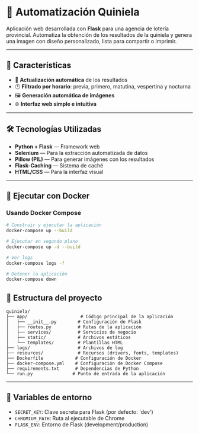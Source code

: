 # 🧾 Automatización Quiniela

Aplicación web desarrollada con **Flask** para una agencia de lotería provincial. Automatiza la obtención de los resultados de la quiniela y genera una imagen con diseño personalizado, lista para compartir o imprimir.

---

## 🚀 Características

- 🔄 **Actualización automática** de los resultados
- 🕐 **Filtrado por horario**: previa, primero, matutina, vespertina y nocturna
- 🖼️ **Generación automática de imágenes**
- 🌐 **Interfaz web simple e intuitiva**


---

## 🛠️ Tecnologías Utilizadas

- **Python + Flask** — Framework web
- **Selenium** — Para la extracción automatizada de datos
- **Pillow (PIL)** — Para generar imágenes con los resultados
- **Flask-Caching** — Sistema de caché
- **HTML/CSS** — Para la interfaz visual


---

## 🐳 Ejecutar con Docker

### Usando Docker Compose

```bash
# Construir y ejecutar la aplicación
docker-compose up --build

# Ejecutar en segundo plano
docker-compose up -d --build

# Ver logs
docker-compose logs -f

# Detener la aplicación
docker-compose down
```




## 📁 Estructura del proyecto

```
quiniela/
├── app/                    # Código principal de la aplicación
│   ├── __init__.py        # Configuración de Flask
│   ├── routes.py          # Rutas de la aplicación
│   ├── services/          # Servicios de negocio
│   ├── static/            # Archivos estáticos
│   └── templates/         # Plantillas HTML
├── logs/                  # Archivos de log
├── resources/             # Recursos (drivers, fonts, templates)
├── Dockerfile            # Configuración de Docker
├── docker-compose.yml    # Configuración de Docker Compose
├── requirements.txt      # Dependencias de Python
└── run.py               # Punto de entrada de la aplicación
```

---

## 🔧 Variables de entorno

- `SECRET_KEY`: Clave secreta para Flask (por defecto: 'dev')
- `CHROMIUM_PATH`: Ruta al ejecutable de Chrome
- `FLASK_ENV`: Entorno de Flask (development/production)

